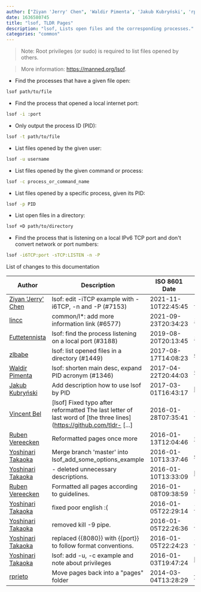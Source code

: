 ```yaml
---
author: ["Ziyan 'Jerry' Chen", 'Waldir Pimenta', 'Jakub Kubryński', 'rprieto', 'Ruben Vereecken', 'Vincent Bel', 'zlbabe', 'Futtetennista', 'lincc', 'Yoshinari Takaoka']
date: 1636580745
title: "lsof, TLDR Pages"
description: "lsof, Lists open files and the corresponding processes."
categories: "common"
---
```

> Note: Root privileges (or sudo) is required to list files opened by others.

> More information: <https://manned.org/lsof>.

- Find the processes that have a given file open:

```bash
lsof path/to/file
```

- Find the process that opened a local internet port:

```bash
lsof -i :port
```

- Only output the process ID (PID):

```bash
lsof -t path/to/file
```

- List files opened by the given user:

```bash
lsof -u username
```

- List files opened by the given command or process:

```bash
lsof -c process_or_command_name
```

- List files opened by a specific process, given its PID:

```bash
lsof -p PID
```

- List open files in a directory:

```bash
lsof +D path/to/directory
```

- Find the process that is listening on a local IPv6 TCP port and don't convert network or port numbers:

```bash
lsof -i6TCP:port -sTCP:LISTEN -n -P
```
List of changes to this documentation


Author | Description | ISO 8601 Date | GitHub link
------|-----|-----|-----
[Ziyan 'Jerry' Chen](mailto:jerryc443@gmail.com) | lsof: edit -iTCP example with -i6TCP, -n and -P (#7153) | 2021-11-10T22:45:45 | [1eb7603197d9](https://github.com/tldr-pages/tldr/commit/1eb7603197d97277d81a1313aefb51ec17a73c32)
[lincc](mailto:46962923+blueskyson@users.noreply.github.com) | common/l*: add more information link (#6577) | 2021-09-23T20:34:23 | [35d3601e388a](https://github.com/tldr-pages/tldr/commit/35d3601e388ad4b54affea092d6dd4f0a8be37d2)
[Futtetennista](mailto:futtetennista@pm.me) | lsof: find the process listening on a local port (#3188) | 2019-08-20T20:13:45 | [5532175b1571](https://github.com/tldr-pages/tldr/commit/5532175b15718906d8823e8a4984be3abdbaaabb)
[zlbabe](mailto:31076777+zlbabe@users.noreply.github.com) | lsof: list opened files in a directory (#1449) | 2017-08-17T14:08:23 | [d86e7e35a2fd](https://github.com/tldr-pages/tldr/commit/d86e7e35a2fd15014ae36f053ae880f1cc813f9f)
[Waldir Pimenta](mailto:waldyrious@gmail.com) | lsof: shorten main desc, expand PID acronym (#1346) | 2017-04-22T20:44:03 | [69c12013b336](https://github.com/tldr-pages/tldr/commit/69c12013b3360e490a152b8d39f2999eed983c39)
[Jakub Kubryński](mailto:jkubrynski@gmail.com) | Add description how to use lsof by PID | 2017-03-01T16:43:17 | [b937aa13a893](https://github.com/tldr-pages/tldr/commit/b937aa13a893776d64b4f8aa661ead4d3925de30)
[Vincent Bel](mailto:buaazqh@gmail.com) | [lsof] Fixed typo after reformatted The last letter of last word of [the three lines](https://github.com/tldr- [...] | 2016-01-28T07:35:41 | [72548b6443c0](https://github.com/tldr-pages/tldr/commit/72548b6443c042c1da74691f78827d180d5b9924)
[Ruben Vereecken](mailto:rubenvereecken@gmail.com) | Reformatted pages once more | 2016-01-13T12:04:46 | [967633411984](https://github.com/tldr-pages/tldr/commit/9676334119847078e5e05fec393a3fe36991dbc2)
[Yoshinari Takaoka](mailto:mumumu@mumumu.org) | Merge branch 'master' into lsof_add_some_options_example | 2016-01-10T13:37:46 | [dc911022058f](https://github.com/tldr-pages/tldr/commit/dc911022058f291aeb70ec2e127d5d21abc44c6b)
[Yoshinari Takaoka](mailto:mumumu@mumumu.org) | - deleted unnecessary descriptions. | 2016-01-10T13:33:09 | [b8d24b5f74b3](https://github.com/tldr-pages/tldr/commit/b8d24b5f74b3b9400ae4fd90fb76345c1f84bc32)
[Ruben Vereecken](mailto:rubenvereecken@gmail.com) | Formatted all pages according to guidelines. | 2016-01-08T09:38:59 | [066582e8eab5](https://github.com/tldr-pages/tldr/commit/066582e8eab57bce9861cc8d379e158d61f1cc95)
[Yoshinari Takaoka](mailto:mumumu@mumumu.org) | fixed poor english :( | 2016-01-05T22:29:14 | [7a01d25b6f5a](https://github.com/tldr-pages/tldr/commit/7a01d25b6f5a943ce5e48d8dad4b1d37bae21a30)
[Yoshinari Takaoka](mailto:mumumu@mumumu.org) | removed kill -9 pipe. | 2016-01-05T22:26:36 | [28f29660c33d](https://github.com/tldr-pages/tldr/commit/28f29660c33d2f3ed5b805fe882b50777733e00d)
[Yoshinari Takaoka](mailto:mumumu@mumumu.org) | replaced {{8080}} with {{port}} to follow format conventions. | 2016-01-05T22:24:23 | [7d7a50568ffd](https://github.com/tldr-pages/tldr/commit/7d7a50568ffddb7a4072aff6627dc685efec6ea1)
[Yoshinari Takaoka](mailto:mumumu@mumumu.org) | lsof: add -u, -c example and note about privileges | 2016-01-03T19:47:24 | [b10743579347](https://github.com/tldr-pages/tldr/commit/b107435793478595a99ff1654024b9e8fae56422)
[rprieto](mailto:choicesmade@gmail.com) | Move pages back into a "pages" folder | 2014-03-04T13:28:29 | [f00bf64426a7](https://github.com/tldr-pages/tldr/commit/f00bf64426a792ee3aac792f9c0aec3f8b1eaa7d)


